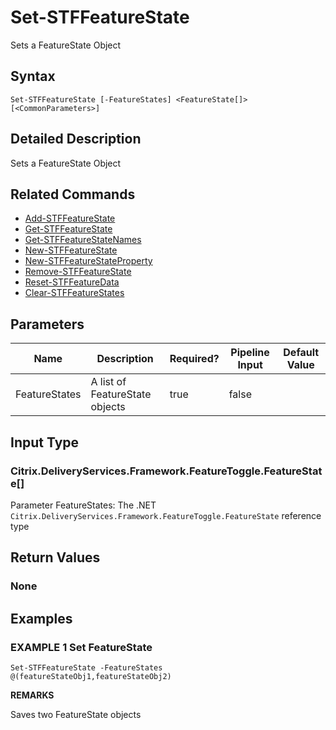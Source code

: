 ﻿# Set-STFFeatureState

Sets a FeatureState Object

## Syntax

```
Set-STFFeatureState [-FeatureStates] <FeatureState[]> [<CommonParameters>]
```

## Detailed Description

Sets a FeatureState Object

## Related Commands

* [Add-STFFeatureState](Add-STFFeatureState.md)
* [Get-STFFeatureState](Get-STFFeatureState.md)
* [Get-STFFeatureStateNames](Get-STFFeatureStateNames.md)
* [New-STFFeatureState](New-STFFeatureState.md)
* [New-STFFeatureStateProperty](New-STFFeatureStateProperty.md)
* [Remove-STFFeatureState](Remove-STFFeatureState.md)
* [Reset-STFFeatureData](Reset-STFFeatureData.md)
* [Clear-STFFeatureStates](Clear-STFFeatureStates.md)

## Parameters

| Name   | Description | Required? | Pipeline Input | Default Value |
| --- | --- | --- | --- | --- |
|FeatureStates|A list of FeatureState objects|true|false| |

## Input Type

### Citrix.DeliveryServices.Framework.FeatureToggle.FeatureState[]

Parameter FeatureStates: The .NET `Citrix.DeliveryServices.Framework.FeatureToggle.FeatureState` reference type

## Return Values

### None

## Examples

### EXAMPLE 1 Set FeatureState

```
Set-STFFeatureState -FeatureStates @(featureStateObj1,featureStateObj2)
```

**REMARKS**

Saves two FeatureState objects
